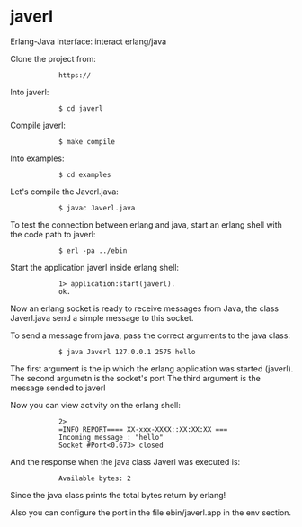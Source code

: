 javerl
======

Erlang-Java Interface: interact erlang/java

Clone the project from:

				https://
      
Into javerl:

				$ cd javerl

Compile javerl:

				$ make compile

Into examples:

				$ cd examples

Let's compile the Javerl.java:

				$ javac Javerl.java
      
To test the connection between erlang and java, start an erlang 
shell with the code path to javerl:

				$ erl -pa ../ebin
      
Start the application javerl inside erlang shell:

				1> application:start(javerl).
				ok.

Now an erlang socket is ready to receive messages from Java, the class Javerl.java
send a simple message to this socket.

To send a message from java, pass the correct arguments to the java class:

				$ java Javerl 127.0.0.1 2575 hello
      
The first argument is the ip which the erlang application was started (javerl).
The second argumetn is the socket's port
The third argument is the message sended to javerl

Now you can view activity on the erlang shell:
		
				2>
				=INFO REPORT==== XX-xxx-XXXX::XX:XX:XX ===
				Incoming message : "hello" 
				Socket #Port<0.673> closed

And the response when the java class Javerl was executed is:
		
				Available bytes: 2

Since the java class prints the total bytes return by erlang!

Also you can configure the port in the file ebin/javerl.app in the env section.
